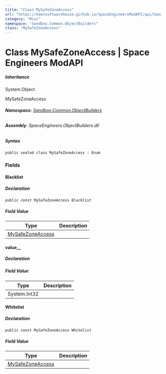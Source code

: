 ```yaml
---
title: "Class MySafeZoneAccess"
url: "https://keensoftwarehouse.github.io/SpaceEngineersModAPI/api/Sandbox.Common.ObjectBuilders.MySafeZoneAccess.html"
category: "Misc"
namespace: "Sandbox.Common.ObjectBuilders"
class: "MySafeZoneAccess"
---
```


# Class MySafeZoneAccess | Space Engineers ModAPI

##### Inheritance

System.Object

MySafeZoneAccess

###### **Namespace**: [Sandbox.Common.ObjectBuilders](https://keensoftwarehouse.github.io/SpaceEngineersModAPI/api/Sandbox.Common.ObjectBuilders.html)

###### **Assembly**: SpaceEngineers.ObjectBuilders.dll

##### Syntax

```
public sealed class MySafeZoneAccess : Enum
```

### Fields

#### Blacklist

##### Declaration

```
public const MySafeZoneAccess Blacklist
```

##### Field Value

| Type | Description |
| --- | --- |
| [MySafeZoneAccess](https://keensoftwarehouse.github.io/SpaceEngineersModAPI/api/Sandbox.Common.ObjectBuilders.MySafeZoneAccess.html) |     |

#### value\_\_

##### Declaration

##### Field Value

| Type | Description |
| --- | --- |
| System.Int32 |     |

#### Whitelist

##### Declaration

```
public const MySafeZoneAccess Whitelist
```

##### Field Value

| Type | Description |
| --- | --- |
| [MySafeZoneAccess](https://keensoftwarehouse.github.io/SpaceEngineersModAPI/api/Sandbox.Common.ObjectBuilders.MySafeZoneAccess.html) |     |